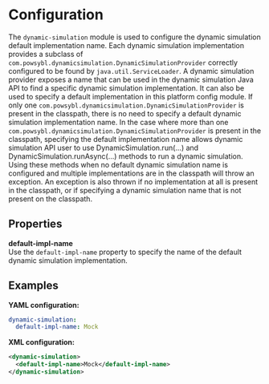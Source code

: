 # Configuration
The `dynamic-simulation` module is used to configure the dynamic simulation default implementation name. Each dynamic simulation implementation provides a subclass of `com.powsybl.dynamicsimulation.DynamicSimulationProvider` correctly configured to be found by `java.util.ServiceLoader`. A dynamic simulation provider exposes a name that can be used in the dynamic simulation Java API to find a specific dynamic simulation implementation. It can also be used to specify a default implementation in this platform config module. If only one `com.powsybl.dynamicsimulation.DynamicSimulationProvider` is present in the classpath, there is no need to specify a default dynamic simulation implementation name. In the case where more than one `com.powsybl.dynamicsimulation.DynamicSimulationProvider` is present in the classpath, specifying the default implementation name allows dynamic simulation API user to use DynamicSimulation.run(...) and  DynamicSimulation.runAsync(...) methods to run a dynamic simulation. Using these methods when no default dynamic simulation name is configured and multiple implementations are in the classpath will throw an exception. An exception is also thrown if no implementation at all is present in the classpath, or if specifying a dynamic simulation name that is not present on the classpath.

## Properties

**default-impl-name**  
Use the `default-impl-name` property to specify the name of the default dynamic simulation implementation.

## Examples

**YAML configuration:**
```yaml
dynamic-simulation:
  default-impl-name: Mock
```

**XML configuration:**
```xml
<dynamic-simulation>
  <default-impl-name>Mock</default-impl-name>
</dynamic-simulation>
```